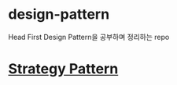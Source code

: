# design-pattern
Head First Design Pattern을 공부하며 정리하는 repo


# [Strategy Pattern](https://github.com/2yeseul/design-pattern/tree/master/src/strategy_pattern)
